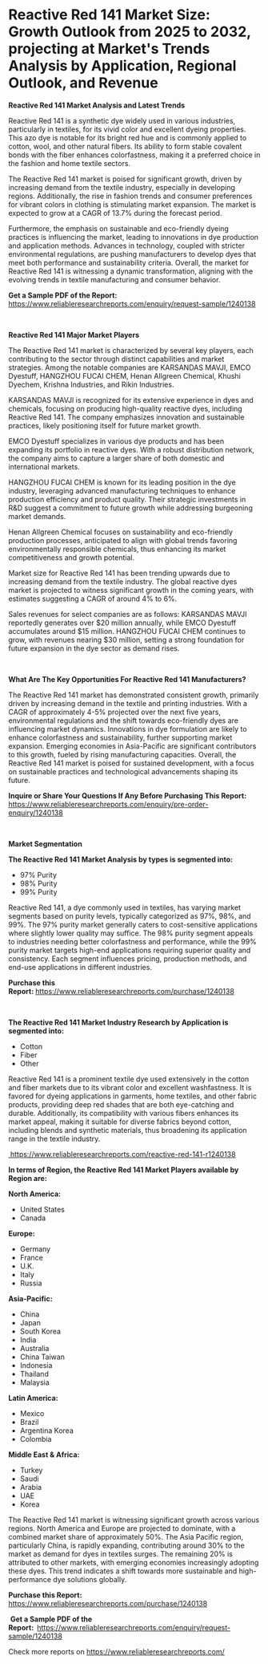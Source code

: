 <p><h1>Reactive Red 141 Market Size: Growth Outlook from 2025 to 2032, projecting at Market's Trends Analysis by Application, Regional Outlook, and Revenue</h1></p><p><strong>Reactive Red 141 Market Analysis and Latest Trends</strong></p>
<p><p>Reactive Red 141 is a synthetic dye widely used in various industries, particularly in textiles, for its vivid color and excellent dyeing properties. This azo dye is notable for its bright red hue and is commonly applied to cotton, wool, and other natural fibers. Its ability to form stable covalent bonds with the fiber enhances colorfastness, making it a preferred choice in the fashion and home textile sectors.</p><p>The Reactive Red 141 market is poised for significant growth, driven by increasing demand from the textile industry, especially in developing regions. Additionally, the rise in fashion trends and consumer preferences for vibrant colors in clothing is stimulating market expansion. The market is expected to grow at a CAGR of 13.7% during the forecast period. </p><p>Furthermore, the emphasis on sustainable and eco-friendly dyeing practices is influencing the market, leading to innovations in dye production and application methods. Advances in technology, coupled with stricter environmental regulations, are pushing manufacturers to develop dyes that meet both performance and sustainability criteria. Overall, the market for Reactive Red 141 is witnessing a dynamic transformation, aligning with the evolving trends in textile manufacturing and consumer behavior.</p></p>
<p><strong>Get a Sample PDF of the Report:&nbsp;</strong> <a href="https://www.reliableresearchreports.com/enquiry/request-sample/1240138?utm_campaign=2096&utm_medium=2&utm_source=Github&utm_content=ia&utm_term=30012025&utm_id=reactive-red-141">https://www.reliableresearchreports.com/enquiry/request-sample/1240138</a></p>
<p>&nbsp;</p>
<p><strong>Reactive Red 141 Major Market Players</strong></p>
<p><p>The Reactive Red 141 market is characterized by several key players, each contributing to the sector through distinct capabilities and market strategies. Among the notable companies are KARSANDAS MAVJI, EMCO Dyestuff, HANGZHOU FUCAI CHEM, Henan Allgreen Chemical, Khushi Dyechem, Krishna Industries, and Rikin Industries. </p><p>KARSANDAS MAVJI is recognized for its extensive experience in dyes and chemicals, focusing on producing high-quality reactive dyes, including Reactive Red 141. The company emphasizes innovation and sustainable practices, likely positioning itself for future market growth.</p><p>EMCO Dyestuff specializes in various dye products and has been expanding its portfolio in reactive dyes. With a robust distribution network, the company aims to capture a larger share of both domestic and international markets.</p><p>HANGZHOU FUCAI CHEM is known for its leading position in the dye industry, leveraging advanced manufacturing techniques to enhance production efficiency and product quality. Their strategic investments in R&D suggest a commitment to future growth while addressing burgeoning market demands.</p><p>Henan Allgreen Chemical focuses on sustainability and eco-friendly production processes, anticipated to align with global trends favoring environmentally responsible chemicals, thus enhancing its market competitiveness and growth potential.</p><p>Market size for Reactive Red 141 has been trending upwards due to increasing demand from the textile industry. The global reactive dyes market is projected to witness significant growth in the coming years, with estimates suggesting a CAGR of around 4% to 6%. </p><p>Sales revenues for select companies are as follows: KARSANDAS MAVJI reportedly generates over $20 million annually, while EMCO Dyestuff accumulates around $15 million. HANGZHOU FUCAI CHEM continues to grow, with revenues nearing $30 million, setting a strong foundation for future expansion in the dye sector as demand rises.</p></p>
<p>&nbsp;</p>
<p><strong>What Are The Key Opportunities For Reactive Red 141 Manufacturers?</strong></p>
<p><p>The Reactive Red 141 market has demonstrated consistent growth, primarily driven by increasing demand in the textile and printing industries. With a CAGR of approximately 4-5% projected over the next five years, environmental regulations and the shift towards eco-friendly dyes are influencing market dynamics. Innovations in dye formulation are likely to enhance colorfastness and sustainability, further supporting market expansion. Emerging economies in Asia-Pacific are significant contributors to this growth, fueled by rising manufacturing capacities. Overall, the Reactive Red 141 market is poised for sustained development, with a focus on sustainable practices and technological advancements shaping its future.</p></p>
<p><strong>Inquire or Share Your Questions If Any Before Purchasing This Report:</strong> <a href="https://www.reliableresearchreports.com/enquiry/pre-order-enquiry/1240138?utm_campaign=2096&utm_medium=2&utm_source=Github&utm_content=ia&utm_term=30012025&utm_id=reactive-red-141">https://www.reliableresearchreports.com/enquiry/pre-order-enquiry/1240138</a></p>
<p>&nbsp;</p>
<p><strong>Market Segmentation</strong></p>
<p><strong>The Reactive Red 141 Market Analysis by types is segmented into:</strong></p>
<p><ul><li>97% Purity</li><li>98% Purity</li><li>99% Purity</li></ul></p>
<p><p>Reactive Red 141, a dye commonly used in textiles, has varying market segments based on purity levels, typically categorized as 97%, 98%, and 99%. The 97% purity market generally caters to cost-sensitive applications where slightly lower quality may suffice. The 98% purity segment appeals to industries needing better colorfastness and performance, while the 99% purity market targets high-end applications requiring superior quality and consistency. Each segment influences pricing, production methods, and end-use applications in different industries.</p></p>
<p><strong>Purchase this Report:&nbsp;</strong><a href="https://www.reliableresearchreports.com/purchase/1240138?utm_campaign=2096&utm_medium=2&utm_source=Github&utm_content=ia&utm_term=30012025&utm_id=reactive-red-141">https://www.reliableresearchreports.com/purchase/1240138</a></p>
<p>&nbsp;</p>
<p><strong>The Reactive Red 141 Market Industry Research by Application is segmented into:</strong></p>
<p><ul><li>Cotton</li><li>Fiber</li><li>Other</li></ul></p>
<p><p>Reactive Red 141 is a prominent textile dye used extensively in the cotton and fiber markets due to its vibrant color and excellent washfastness. It is favored for dyeing applications in garments, home textiles, and other fabric products, providing deep red shades that are both eye-catching and durable. Additionally, its compatibility with various fibers enhances its market appeal, making it suitable for diverse fabrics beyond cotton, including blends and synthetic materials, thus broadening its application range in the textile industry.</p></p>
<p><a href="https://www.reliableresearchreports.com/reactive-red-141-r1240138?utm_campaign=2096&utm_medium=2&utm_source=Github&utm_content=ia&utm_term=30012025&utm_id=reactive-red-141">&nbsp;https://www.reliableresearchreports.com/reactive-red-141-r1240138</a></p>
<p><strong>In terms of Region, the Reactive Red 141 Market Players available by Region are:</strong></p>
<p>
    <p> <strong> North America: </strong>
        <ul>
            <li>United States</li>
            <li>Canada</li>
        </ul>
        </p> 
    <p> <strong> Europe: </strong>
        <ul>
            <li>Germany</li>
            <li>France</li>
            <li>U.K.</li>
            <li>Italy</li>
            <li>Russia</li>
        </ul>
        </p> 
    <p> <strong> Asia-Pacific: </strong>
        <ul>
            <li>China</li>
            <li>Japan</li>
            <li>South Korea</li>
            <li>India</li>
            <li>Australia</li>
            <li>China Taiwan</li>
            <li>Indonesia</li>
            <li>Thailand</li>
            <li>Malaysia</li>
        </ul>
        </p> 
    <p> <strong> Latin America: </strong>
        <ul>
            <li>Mexico</li>
            <li>Brazil</li>
            <li>Argentina Korea</li>
            <li>Colombia</li>
        </ul>
        </p> 
    <p> <strong> Middle East & Africa: </strong>
        <ul>
            <li>Turkey</li>
            <li>Saudi</li>
            <li>Arabia</li>
            <li>UAE</li>
            <li>Korea</li>
        </ul>
    </p>
    </p>
<p><p>The Reactive Red 141 market is witnessing significant growth across various regions. North America and Europe are projected to dominate, with a combined market share of approximately 50%. The Asia Pacific region, particularly China, is rapidly expanding, contributing around 30% to the market as demand for dyes in textiles surges. The remaining 20% is attributed to other markets, with emerging economies increasingly adopting these dyes. This trend indicates a shift towards more sustainable and high-performance dye solutions globally.</p></p>
<p><strong>Purchase this Report: </strong><a href="https://www.reliableresearchreports.com/purchase/1240138?utm_campaign=2096&utm_medium=2&utm_source=Github&utm_content=ia&utm_term=30012025&utm_id=reactive-red-141">https://www.reliableresearchreports.com/purchase/1240138</a></p>
<p>&nbsp;<strong>Get a Sample PDF of the Report:&nbsp;&nbsp;</strong><a href="https://www.reliableresearchreports.com/enquiry/request-sample/1240138?utm_campaign=2096&utm_medium=2&utm_source=Github&utm_content=ia&utm_term=30012025&utm_id=reactive-red-141">https://www.reliableresearchreports.com/enquiry/request-sample/1240138</a></p>
<p><strong></strong></p>
<p>Check more reports on <a href="https://www.reliableresearchreports.com/?utm_campaign=2096&utm_medium=2&utm_source=Github&utm_content=ia&utm_term=30012025&utm_id=reactive-red-141">https://www.reliableresearchreports.com/</a></p>